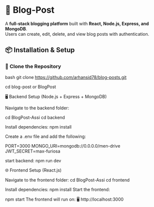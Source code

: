 # 📝 Blog-Post

A **full-stack blogging platform** built with **React, Node.js, Express, and MongoDB**.  
Users can create, edit, delete, and view blog posts with authentication.


## 📦 Installation & Setup

### 🔹 **Clone the Repository**

bash
git clone https://github.com/arhansid78/blog-posts.git

cd blog-post or BlogPost

🖥️ Backend Setup (Node.js + Express + MongoDB)

Navigate to the backend folder:


cd BlogPost-Assi
cd backend

Install dependencies:
npm install

Create a .env file and add the following:

PORT=3000
MONGO_URI=mongodb://0.0.0.0/men-drive
JWT_SECRET=max-furiosa

start backend:
npm run dev

🌐 Frontend Setup (React.js)

Navigate to the frontend folder:
cd BlogPost-Assi
cd frontend

Install dependencies:
npm install
Start the frontend:


npm start
The frontend will run on:
🖥️ http://localhost:3000
